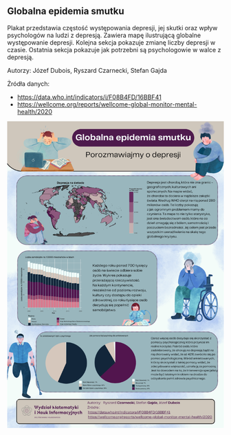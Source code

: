 ## Globalna epidemia smutku

Plakat przedstawia częstość występowania depresji, jej skutki oraz wpływ psychologów na ludzi z depresją. Zawiera mapę ilustrującą globalne występowanie depresji. Kolejna sekcja pokazuje zmianę liczby depresji w czasie. Ostatnia sekcja pokazuje jak potrzebni są psychologowie w walce z depresją.

Autorzy: Józef Dubois, Ryszard Czarnecki, Stefan Gajda

Żródła danych:
- https://data.who.int/indicators/i/F08B4FD/16BBF41
- https://wellcome.org/reports/wellcome-global-monitor-mental-health/2020


<img src="Dubois_Czarnecki_Gajda.png" align="center" width="600"/>

